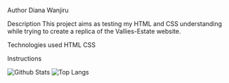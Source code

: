Author
Diana Wanjiru

Description
This project aims as testing my HTML and CSS understanding while trying to create a replica of the Vallies-Estate website.

Technologies used 
HTML    CSS
 
 Instructions
 
 
 
 ![Github Stats](https://github-readme-stats.vercel.app/api?username=Dianawanjiru&count_private=true&show_icons=true&include_all_commits=true)
 ![Top Langs](https://github-readme-stats.vercel.app/api/top-langs/?username=Dianawanjiru&hide=TeX&layout=compact)
